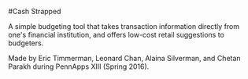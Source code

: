 #Cash Strapped

A simple budgeting tool that takes transaction information directly from one's financial institution, and offers low-cost retail suggestions to budgeters.

Made by Eric Timmerman, Leonard Chan, Alaina Silverman, and Chetan Parakh during PennApps XIII (Spring 2016).